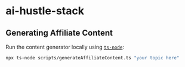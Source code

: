 # ai-hustle-stack

## Generating Affiliate Content

Run the content generator locally using [`ts-node`](https://typestrong.org/ts-node/):

```bash
npx ts-node scripts/generateAffiliateContent.ts "your topic here"
```
